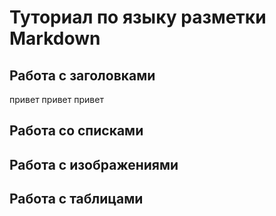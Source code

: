 # Туториал по языку разметки Markdown

## Работа с заголовками

привет привет привет


## Работа со списками


## Работа с изображениями


## Работа с таблицами